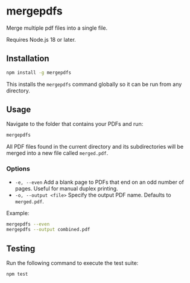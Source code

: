 # mergepdfs
Merge multiple pdf files into a single file.

Requires Node.js 18 or later.

## Installation

```bash
npm install -g mergepdfs
```

This installs the `mergepdfs` command globally so it can be run from any directory.

## Usage

Navigate to the folder that contains your PDFs and run:

```bash
mergepdfs
```

All PDF files found in the current directory and its subdirectories will be merged into a new file called `merged.pdf`.

### Options

- `-e, --even`  Add a blank page to PDFs that end on an odd number of pages. Useful for manual duplex printing.
- `-o, --output <file>`  Specify the output PDF name. Defaults to `merged.pdf`.

Example:

```bash
mergepdfs --even
mergepdfs --output combined.pdf
```

## Testing

Run the following command to execute the test suite:

```bash
npm test
```
